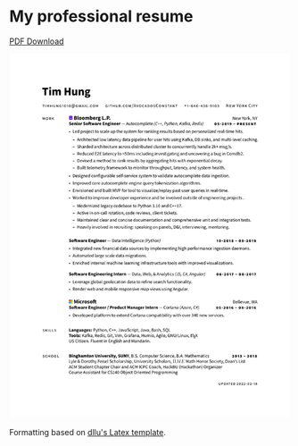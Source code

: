 # My professional resume

[PDF Download](https://github.com/AvocadosConstant/resume/raw/master/Tim_Hung_Resume.pdf)

![resume](Tim_Hung_Resume.png)

Formatting based on [dllu's Latex template](https://github.com/dllu/resume).
